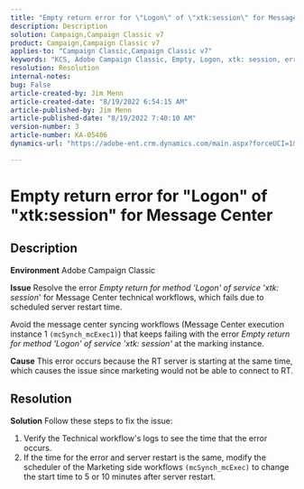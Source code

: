 ```yaml
---
title: "Empty return error for \"Logon\" of \"xtk:session\" for Message Center"
description: Description
solution: Campaign,Campaign Classic v7
product: Campaign,Campaign Classic v7
applies-to: "Campaign Classic,Campaign Classic v7"
keywords: "KCS, Adobe Campaign Classic, Empty, Logon, xtk: session, error, Messege Center, Technical workflow"
resolution: Resolution
internal-notes: 
bug: False
article-created-by: Jim Menn
article-created-date: "8/19/2022 6:54:15 AM"
article-published-by: Jim Menn
article-published-date: "8/19/2022 7:40:10 AM"
version-number: 3
article-number: KA-05406
dynamics-url: "https://adobe-ent.crm.dynamics.com/main.aspx?forceUCI=1&pagetype=entityrecord&etn=knowledgearticle&id=bccbb0bb-8b1f-ed11-b83e-0022480866ad"

---
```

# Empty return error for "Logon" of "xtk:session" for Message Center

## Description


<b>Environment</b>
 Adobe Campaign Classic

<b>Issue</b>
 Resolve the error *Empty return for method 'Logon' of service 'xtk: session*' for Message Center technical workflows, which fails due to scheduled server restart time.

Avoid the message center syncing workflows (Message Center execution instance 1 `(mcSynch_mcExec1)`) that keeps failing with the error *Empty return for method 'Logon' of service 'xtk: session'* at the marking instance.

<b>Cause</b>
 This error occurs because the RT server is starting at the same time, which causes the issue since marketing would not be able to connect to RT.


## Resolution


<b>Solution</b>
Follow these steps to fix the issue:

1. Verify the Technical workflow's logs to see the time that the error occurs.
2. If the time for the error and server restart is the same, modify the scheduler of the Marketing side workflows `(mcSynch_mcExec)` to change the start time to 5 or 10 minutes after server restart.

